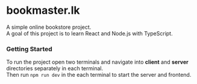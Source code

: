 # bookmaster.lk

A simple online bookstore project.\
A goal of this project is to learn React and Node.js with TypeScript.

### Getting Started
To run the project open two terminals and navigate into **client** and **server** directories separately in each terminal.\
Then run ```npm run dev``` in the each terminal to start the server and frontend.
